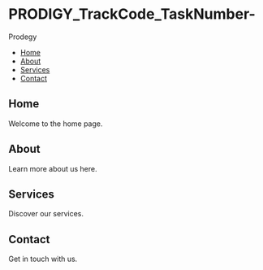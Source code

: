 # PRODIGY_TrackCode_TaskNumber-
Prodegy
<!DOCTYPE html>
<html lang="en">
<head>
    <meta charset="UTF-8">
    <meta name="viewport" content="width=device-width, initial-scale=1.0">
    <title>Interactive Navigation Menu</title>
    <link rel="stylesheet" href="styles.css">
</head>
<body>
    <nav id="navbar">
        <ul>
            <li><a href="#home">Home</a></li>
            <li><a href="#about">About</a></li>
            <li><a href="#services">Services</a></li>
            <li><a href="#contact">Contact</a></li>
        </ul>
    </nav>
    <div class="content">
        <section id="home">
            <h1>Home</h1>
            <p>Welcome to the home page.</p>
        </section>
        <section id="about">
            <h1>About</h1>
            <p>Learn more about us here.</p>
        </section>
        <section id="services">
            <h1>Services</h1>
            <p>Discover our services.</p>
        </section>
        <section id="contact">
            <h1>Contact</h1>
            <p>Get in touch with us.</p>
        </section>
    </div>
    <script src="script.js"></script>
</body>
</html>
